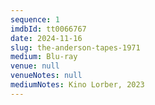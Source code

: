 ```yaml
---
sequence: 1
imdbId: tt0066767
date: 2024-11-16
slug: the-anderson-tapes-1971
medium: Blu-ray
venue: null
venueNotes: null
mediumNotes: Kino Lorber, 2023
---
```


